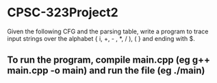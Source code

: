 # CPSC-323Project2
 Given the following CFG and the parsing table, write a program to trace input strings over the alphabet { i, +, - , *, / ), ( } and ending with $.

## To run the program, compile main.cpp (eg g++ main.cpp -o main) and run the file (eg ./main)

